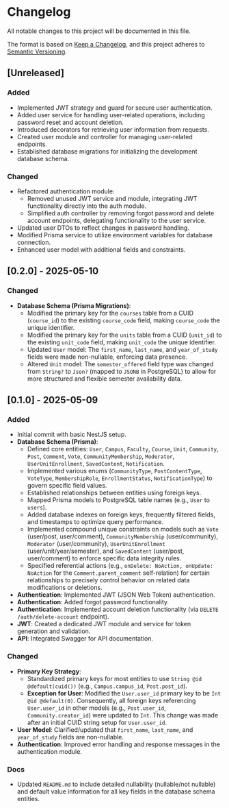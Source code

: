 # Changelog

All notable changes to this project will be documented in this file.

The format is based on [Keep a Changelog](https://keepachangelog.com/en/1.0.0/),
and this project adheres to [Semantic Versioning](https://semver.org/spec/v2.0.0.html).

## [Unreleased]

### Added

- Implemented JWT strategy and guard for secure user authentication.
- Added user service for handling user-related operations, including password reset and account deletion.
- Introduced decorators for retrieving user information from requests.
- Created user module and controller for managing user-related endpoints.
- Established database migrations for initializing the development database schema.

### Changed

- Refactored authentication module:
  - Removed unused JWT service and module, integrating JWT functionality directly into the auth module.
  - Simplified auth controller by removing forgot password and delete account endpoints, delegating functionality to the user service.
- Updated user DTOs to reflect changes in password handling.
- Modified Prisma service to utilize environment variables for database connection.
- Enhanced user model with additional fields and constraints.

## [0.2.0] - 2025-05-10

### Changed

- **Database Schema (Prisma Migrations)**:
  - Modified the primary key for the `courses` table from a CUID (`course_id`) to the existing `course_code` field, making `course_code` the unique identifier.
  - Modified the primary key for the `units` table from a CUID (`unit_id`) to the existing `unit_code` field, making `unit_code` the unique identifier.
  - Updated `User` model: The `first_name`, `last_name`, and `year_of_study` fields were made non-nullable, enforcing data presence.
  - Altered `Unit` model: The `semester_offered` field type was changed from `String?` to `Json?` (mapped to `JSONB` in PostgreSQL) to allow for more structured and flexible semester availability data.

## [0.1.0] - 2025-05-09

### Added

- Initial commit with basic NestJS setup.
- **Database Schema (Prisma)**:
  - Defined core entities: `User`, `Campus`, `Faculty`, `Course`, `Unit`, `Community`, `Post`, `Comment`, `Vote`, `CommunityMembership`, `Moderator`, `UserUnitEnrollment`, `SavedContent`, `Notification`.
  - Implemented various enums (`CommunityType`, `PostContentType`, `VoteType`, `MembershipRole`, `EnrollmentStatus`, `NotificationType`) to govern specific field values.
  - Established relationships between entities using foreign keys.
  - Mapped Prisma models to PostgreSQL table names (e.g., `User` to `users`).
  - Added database indexes on foreign keys, frequently filtered fields, and timestamps to optimize query performance.
  - Implemented compound unique constraints on models such as `Vote` (user/post, user/comment), `CommunityMembership` (user/community), `Moderator` (user/community), `UserUnitEnrollment` (user/unit/year/semester), and `SavedContent` (user/post, user/comment) to enforce specific data integrity rules.
  - Specified referential actions (e.g., `onDelete: NoAction, onUpdate: NoAction` for the `Comment.parent_comment` self-relation) for certain relationships to precisely control behavior on related data modifications or deletions.
- **Authentication**: Implemented JWT (JSON Web Token) authentication.
- **Authentication**: Added forgot password functionality.
- **Authentication**: Implemented account deletion functionality (via `DELETE /auth/delete-account` endpoint).
- **JWT**: Created a dedicated JWT module and service for token generation and validation.
- **API**: Integrated Swagger for API documentation.

### Changed

- **Primary Key Strategy**:
  - Standardized primary keys for most entities to use `String @id @default(cuid())` (e.g., `Campus.campus_id`, `Post.post_id`).
  - **Exception for User**: Modified the `User.user_id` primary key to be `Int @id @default(0)`. Consequently, all foreign keys referencing `User.user_id` in other models (e.g., `Post.user_id`, `Community.creator_id`) were updated to `Int`. This change was made after an initial CUID string setup for `User.user_id`.
- **User Model**: Clarified/updated that `first_name`, `last_name`, and `year_of_study` fields are non-nullable.
- **Authentication**: Improved error handling and response messages in the authentication module.

### Docs

- Updated `README.md` to include detailed nullability (nullable/not nullable) and default value information for all key fields in the database schema entities.
